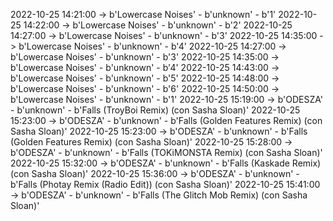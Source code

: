 2022-10-25 14:21:00 -> b'Lowercase Noises' - b'unknown' - b'1'
2022-10-25 14:22:00 -> b'Lowercase Noises' - b'unknown' - b'2'
2022-10-25 14:27:00 -> b'Lowercase Noises' - b'unknown' - b'3'
2022-10-25 14:35:00 -> b'Lowercase Noises' - b'unknown' - b'4'
2022-10-25 14:27:00 -> b'Lowercase Noises' - b'unknown' - b'3'
2022-10-25 14:35:00 -> b'Lowercase Noises' - b'unknown' - b'4'
2022-10-25 14:43:00 -> b'Lowercase Noises' - b'unknown' - b'5'
2022-10-25 14:48:00 -> b'Lowercase Noises' - b'unknown' - b'6'
2022-10-25 14:50:00 -> b'Lowercase Noises' - b'unknown' - b'1'
2022-10-25 15:19:00 -> b'ODESZA' - b'unknown' - b'Falls (TroyBoi Remix) (con Sasha Sloan)'
2022-10-25 15:23:00 -> b'ODESZA' - b'unknown' - b'Falls (Golden Features Remix) (con Sasha Sloan)'
2022-10-25 15:23:00 -> b'ODESZA' - b'unknown' - b'Falls (Golden Features Remix) (con Sasha Sloan)'
2022-10-25 15:28:00 -> b'ODESZA' - b'unknown' - b'Falls (TOKiMONSTA Remix) (con Sasha Sloan)'
2022-10-25 15:32:00 -> b'ODESZA' - b'unknown' - b'Falls (Kaskade Remix) (con Sasha Sloan)'
2022-10-25 15:36:00 -> b'ODESZA' - b'unknown' - b'Falls (Photay Remix (Radio Edit)) (con Sasha Sloan)'
2022-10-25 15:41:00 -> b'ODESZA' - b'unknown' - b'Falls (The Glitch Mob Remix) (con Sasha Sloan)'
